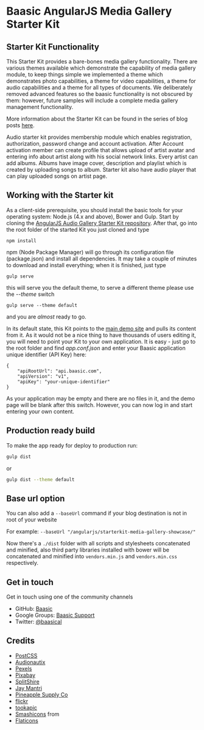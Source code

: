 Baasic AngularJS Media Gallery Starter Kit
============

## Starter Kit Functionality

This Starter Kit provides a bare-bones media gallery functionality. There are various themes available which demonstrate the capability of media gallery module, to keep things simple we implemented a theme which demonstrates photo capabilities, a theme for video capabilities, a theme for audio capabilities and a theme for all types of documents. We deliberately removed advanced features so the baasic functionality is not obscured by them: however, future samples will include a complete media gallery management functionality.

More information about the Starter Kit can be found in the series of blog posts [here](http://www.baasic.com/posts/AngularJS-Blog-Starter-Kit-part-1/).

Audio starter kit provides membership module which enables registration, authorization, password change and account activation. After Account activation member can create profile that allows upload of artist avatar and entering info about artist along with his social network links. Every artist can add albums. Albums have image cover, description and playlist which is created by uploading songs to album. Starter kit also have audio player that can play uploaded songs on artist page.

## Working with the Starter kit

As a client-side prerequisite, you should install the basic tools for your operating system: Node.js (4.x and above), Bower and Gulp. Start by cloning the [AngularJS Audio Gallery Starter Kit repository](https://github.com/Baasic/baasic-starterkit-angularjs-audio-gallery/). After that, go into the root folder of the started Kit you just cloned and type

    npm install

npm (Node Package Manager) will go through its configuration file (package.json) and install all dependencies. It may take a couple of minutes to download and install everything; when it is finished, just type

    gulp serve

this will serve you the default theme, to serve a different theme please use the _--theme_ switch

    gulp serve --theme default

and you are *almost* ready to go.

In its default state, this Kit points to the [main demo site](http://demo.baasic.com/angularjs/starterkit-audio-gallery/) and pulls its content from it. As it would not be a nice thing to have thousands of users editing it, you will need to point your Kit to your own application. It is easy - just go to the root folder and find *app.conf.json* and enter your Baasic application unique identifier (API Key) here:

    {
        "apiRootUrl": "api.baasic.com",
        "apiVersion": "v1",
        "apiKey": "your-unique-identifier"
    }

As your application may be empty and there are no files in it, and the demo page will be blank after this switch. However, you can now log in and start entering your own content.

## Production ready build

To make the app ready for deploy to production run:

```bash
gulp dist
```
or
```bash
gulp dist --theme default
```

## Base url option

You can also add a `--baseUrl` command if your blog destination is not in root of your website

For example:
`--baseUrl "/angularjs/starterkit-media-gallery-showcase/"`

Now there's a `./dist` folder with all scripts and stylesheets concatenated and minified, also third party libraries installed with bower will be concatenated and minified into `vendors.min.js` and `vendors.min.css` respectively.

## Get in touch

Get in touch using one of the community channels

* GitHub: [Baasic](https://github.com/Baasic)
* Google Groups: [Baasic Support](https://groups.google.com/forum/#!forum/baasic-baas)
* Twitter: [@baasical](https://twitter.com/baasical)


## Credits
* [PostCSS](https://github.com/postcss)
* [Audionautix](http://audionautix.com)
* [Pexels](https://pexels.com/)
* [Pixabay](https://pixabay.com)
* [SplitShire](https://splitshire.com)
* [Jay Mantri](http://jaymantri.com)
* [Pineapple Supply Co](https://pineapplesupply.co)
* [flickr](https://flickr.com)
* [tookapic](https://stock.tookapic.com/)
* [Smashicons](https://smashicons.com) from
* [Flaticons](https://flaticons.com)
